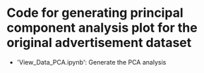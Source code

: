 # Code for generating principal component analysis plot for the original advertisement dataset
- 'View_Data_PCA.ipynb': Generate the PCA analysis
